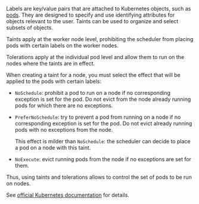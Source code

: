 Labels are key/value pairs that are attached to Kubernetes objects, such as [pods](../pods). They are designed to specify and use identifying attributes for objects relevant to the user. Taints can be used to organize and select subsets of objects.

Taints apply at the worker node level, prohibiting the scheduler from placing pods with certain labels on the worker nodes.

Tolerations apply at the individual pod level and allow them to run on the nodes where the taints are in effect.

When creating a taint for a node, you must select the effect that will be applied to the pods with certain labels:

- `NoSchedule`: prohibit a pod to run on a node if no corresponding exception is set for the pod. Do not evict from the node already running pods for which there are no exceptions.
- `PreferNoSchedule`: try to prevent a pod from running on a node if no corresponding exception is set for the pod. Do not evict already running pods with no exceptions from the node.

  This effect is milder than `NoSchedule`: the scheduler can decide to place a pod on a node with this taint.

- `NoExecute`: evict running pods from the node if no exceptions are set for them.

Thus, using taints and tolerations allows to control the set of pods to be run on nodes.

See [official Kubernetes documentation](https://kubernetes.io/docs/concepts/scheduling-eviction/taint-and-toleration/) for details.
